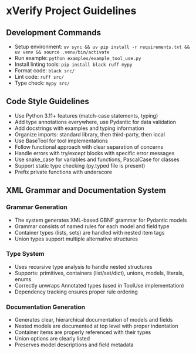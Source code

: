 # xVerify Project Guidelines

## Development Commands
- Setup environment: `uv sync && uv pip install -r requirements.txt && uv venv && source .venv/bin/activate`
- Run example: `python examples/example_tool_use.py`
- Install linting tools: `pip install black ruff mypy`
- Format code: `black src/`
- Lint code: `ruff src/`
- Type check: `mypy src/`

## Code Style Guidelines
- Use Python 3.11+ features (match-case statements, typing)
- Add type annotations everywhere, use Pydantic for data validation
- Add docstrings with examples and typing information
- Organize imports: standard library, then third-party, then local
- Use BaseTool for tool implementations
- Follow functional approach with clear separation of concerns
- Handle errors with try/except blocks with specific error messages
- Use snake_case for variables and functions, PascalCase for classes
- Support static type checking (py.typed file is present)
- Prefix private functions with underscore

## XML Grammar and Documentation System

### Grammar Generation
- The system generates XML-based GBNF grammar for Pydantic models
- Grammar consists of named rules for each model and field type
- Container types (lists, sets) are handled with nested item tags
- Union types support multiple alternative structures

### Type System
- Uses recursive type analysis to handle nested structures
- Supports: primitives, containers (list/set/dict), unions, models, literals, enums
- Correctly unwraps Annotated types (used in ToolUse implementation)
- Dependency tracking ensures proper rule ordering

### Documentation Generation
- Generates clear, hierarchical documentation of models and fields
- Nested models are documented at top level with proper indentation
- Container items are properly referenced with their types
- Union options are clearly listed
- Preserves model descriptions and field metadata
